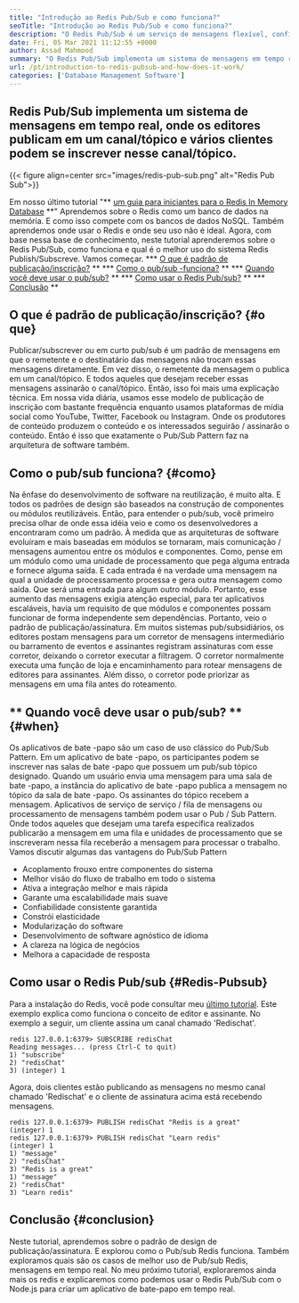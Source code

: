 ```yaml
---
title: "Introdução ao Redis Pub/Sub e como funciona?" 
seoTitle: "Introdução ao Redis Pub/Sub e como funciona?" 
description: "O Redis Pub/Sub é um serviço de mensagens flexível, confiável e em tempo real para aplicativos independentes para publicar e assinar eventos assíncronos." 
date: Fri, 05 Mar 2021 11:12:55 +0000
author: Assad Mahmood
summary: "O Redis Pub/Sub implementa um sistema de mensagens em tempo real, onde os editores publicam em um canal/tópico e vários clientes podem se inscrever nesse canal/tópico." 
url: /pt/introduction-to-redis-pubsub-and-how-does-it-work/
categories: ['Database Management Software']
---
```


## Redis Pub/Sub implementa um sistema de mensagens em tempo real, onde os editores publicam em um canal/tópico e vários clientes podem se inscrever nesse canal/tópico.

{{< figure align=center src="images/redis-pub-sub.png" alt="Redis Pub Sub">}}

Em nosso último tutorial "** [um guia para iniciantes para o Redis In Memory Database][1] **" Aprendemos sobre o Redis como um banco de dados na memória. E como isso compete com os bancos de dados NoSQL. Também aprendemos onde usar o Redis e onde seu uso não é ideal. Agora, com base nessa base de conhecimento, neste tutorial aprenderemos sobre o Redis Pub/Sub, como funciona e qual é o melhor uso do sistema Redis Publish/Subscreve. Vamos começar.
  *** [O que é padrão de publicação/inscrição?][2] **
  *** [Como o pub/sub -funciona?][3] **
  *** [Quando você deve usar o pub/sub?][4] **
  *** [Como usar o Redis Pub/sub?][5] **
  *** [Conclusão][6] **

## O que é padrão de publicação/inscrição? {#o que}
Publicar/subscrever ou em curto pub/sub é um padrão de mensagens em que o remetente e o destinatário das mensagens não trocam essas mensagens diretamente. Em vez disso, o remetente da mensagem o publica em um canal/tópico. E todos aqueles que desejam receber essas mensagens assinarão o canal/tópico. Então, isso foi mais uma explicação técnica. Em nossa vida diária, usamos esse modelo de publicação de inscrição com bastante frequência enquanto usamos plataformas de mídia social como YouTube, Twitter, Facebook ou Instagram. Onde os produtores de conteúdo produzem o conteúdo e os interessados ​​seguirão / assinarão o conteúdo. Então é isso que exatamente o Pub/Sub Pattern faz na arquitetura de software também.

## Como o pub/sub funciona? {#como}
Na ênfase do desenvolvimento de software na reutilização, é muito alta. E todos os padrões de design são baseados na construção de componentes ou módulos reutilizáveis. Então, para entender o pub/sub, você primeiro precisa olhar de onde essa idéia veio e como os desenvolvedores a encontraram como um padrão.
À medida que as arquiteturas de software evoluíram e mais baseadas em módulos se tornaram, mais comunicação / mensagens aumentou entre os módulos e componentes. Como, pense em um módulo como uma unidade de processamento que pega alguma entrada e fornece alguma saída. E cada entrada é na verdade uma mensagem na qual a unidade de processamento processa e gera outra mensagem como saída. Que será uma entrada para algum outro módulo. Portanto, esse aumento das mensagens exigia atenção especial, para ter aplicativos escaláveis, havia um requisito de que módulos e componentes possam funcionar de forma independente sem dependências. Portanto, veio o padrão de publicação/assinatura.
Em muitos sistemas pub/subsidiários, os editores postam mensagens para um corretor de mensagens intermediário ou barramento de eventos e assinantes registram assinaturas com esse corretor, deixando o corretor executar a filtragem. O corretor normalmente executa uma função de loja e encaminhamento para rotear mensagens de editores para assinantes. Além disso, o corretor pode priorizar as mensagens em uma fila antes do roteamento.

## ** Quando você deve usar o pub/sub? ** {#when}
Os aplicativos de bate -papo são um caso de uso clássico do Pub/Sub Pattern. Em um aplicativo de bate -papo, os participantes podem se inscrever nas salas de bate -papo que possuem um pub/sub tópico designado. Quando um usuário envia uma mensagem para uma sala de bate -papo, a instância do aplicativo de bate -papo publica a mensagem no tópico da sala de bate -papo. Os assinantes do tópico recebem a mensagem.
Aplicativos de serviço de serviço / fila de mensagens ou processamento de mensagens também podem usar o Pub / Sub Pattern. Onde todos aqueles que desejam uma tarefa específica realizados publicarão a mensagem em uma fila e unidades de processamento que se inscreveram nessa fila receberão a mensagem para processar o trabalho.
Vamos discutir algumas das vantagens do Pub/Sub Pattern
  * Acoplamento frouxo entre componentes do sistema
  * Melhor visão do fluxo de trabalho em todo o sistema
  * Ativa a integração melhor e mais rápida
  * Garante uma escalabilidade mais suave
  * Confiabilidade consistente garantida
  * Constrói elasticidade
  * Modularização do software
  * Desenvolvimento de software agnóstico de idioma
  * A clareza na lógica de negócios
  * Melhora a capacidade de resposta

## Como usar o Redis Pub/sub {#Redis-Pubsub}
Para a instalação do Redis, você pode consultar meu [último tutorial][1]. Este exemplo explica como funciona o conceito de editor e assinante. No exemplo a seguir, um cliente assina um canal chamado 'Redischat'.
```
redis 127.0.0.1:6379> SUBSCRIBE redisChat  
Reading messages... (press Ctrl-C to quit) 
1) "subscribe" 
2) "redisChat" 
3) (integer) 1 
```
Agora, dois clientes estão publicando as mensagens no mesmo canal chamado 'Redischat' e o cliente de assinatura acima está recebendo mensagens.
```
redis 127.0.0.1:6379> PUBLISH redisChat "Redis is a great"  
(integer) 1  
redis 127.0.0.1:6379> PUBLISH redisChat "Learn redis"  
(integer) 1   
1) "message" 
2) "redisChat" 
3) "Redis is a great" 
1) "message" 
2) "redisChat" 
3) "Learn redis" 

```

## Conclusão {#conclusion}
Neste tutorial, aprendemos sobre o padrão de design de publicação/assinatura. E explorou como o Pub/sub Redis funciona. Também exploramos quais são os casos de melhor uso de Pub/sub Redis, mensagens em tempo real. No meu próximo tutorial, exploraremos ainda mais os redis e explicaremos como podemos usar o Redis Pub/Sub com o Node.js para criar um aplicativo de bate-papo em tempo real.

  
[1]: https://blog.containerize.com/database-management-software/a-beginners-guide-to-redis-in-memory-database/
[2]: #what
[3]: #how
[4]: #when
[5]: #redis-pubsub
[6]: #conclusion
